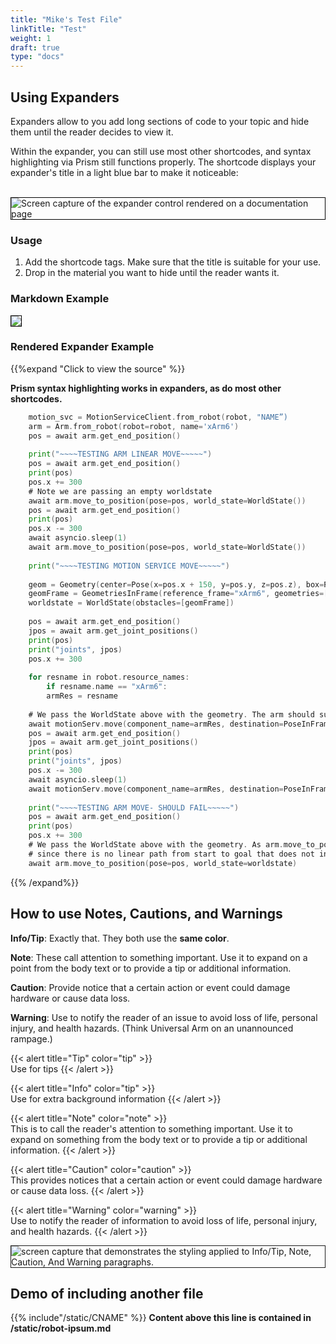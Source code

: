 ```yaml
---
title: "Mike's Test File"
linkTitle: "Test"
weight: 1
draft: true
type: "docs"
---
```


## Using Expanders
Expanders allow to you add long sections of code to your topic and hide them until the reader decides to view it. 

Within the expander, you can still use most other shortcodes, and syntax highlighting via Prism still functions properly. The shortcode displays your expander's title in a light blue bar to make it noticeable:<br><br>


<img style="border:solid 1px black" alt="Screen capture of the expander control rendered on a documentation page" src="/img/083.png">

### Usage

1. Add the shortcode tags. Make sure that the title is suitable for your use.
1. Drop in the material you want to hide until the reader wants it.


### Markdown Example

<img style="border:solid 1px black" src="/img/082.png">

### Rendered Expander Example
{{%expand "Click to view the source" %}}
<br>

**Prism syntax highlighting works in expanders, as do most other shortcodes.**

``` go
	motion_svc = MotionServiceClient.from_robot(robot, "NAME”)
  	arm = Arm.from_robot(robot=robot, name='xArm6')
  	pos = await arm.get_end_position()
 	 
  	print("~~~~TESTING ARM LINEAR MOVE~~~~~")
  	pos = await arm.get_end_position()
  	print(pos)
  	pos.x += 300
  	# Note we are passing an empty worldstate
  	await arm.move_to_position(pose=pos, world_state=WorldState())
  	pos = await arm.get_end_position()
  	print(pos)
  	pos.x -= 300
  	await asyncio.sleep(1)
  	await arm.move_to_position(pose=pos, world_state=WorldState())
 	 
  	print("~~~~TESTING MOTION SERVICE MOVE~~~~~")
 	 
  	geom = Geometry(center=Pose(x=pos.x + 150, y=pos.y, z=pos.z), box=RectangularPrism(width_mm =2, length_mm =5, depth_mm =5))
  	geomFrame = GeometriesInFrame(reference_frame="xArm6", geometries=[geom])
  	worldstate = WorldState(obstacles=[geomFrame])
 	 
  	pos = await arm.get_end_position()
  	jpos = await arm.get_joint_positions()
  	print(pos)
  	print("joints", jpos)
  	pos.x += 300
 	 
  	for resname in robot.resource_names:
    	if resname.name == "xArm6":
      	armRes = resname
 	 
  	# We pass the WorldState above with the geometry. The arm should successfully route around it.
  	await motionServ.move(component_name=armRes, destination=PoseInFrame(reference_frame="world", pose=pos), world_state=worldstate)
  	pos = await arm.get_end_position()
  	jpos = await arm.get_joint_positions()
  	print(pos)
  	print("joints", jpos)
  	pos.x -= 300
  	await asyncio.sleep(1)
  	await motionServ.move(component_name=armRes, destination=PoseInFrame(reference_frame="world", pose=pos), world_state=worldstate)
 	 
  	print("~~~~TESTING ARM MOVE- SHOULD FAIL~~~~~")
  	pos = await arm.get_end_position()
  	print(pos)
  	pos.x += 300
  	# We pass the WorldState above with the geometry. As arm.move_to_position will enforce linear motion, this should fail
  	# since there is no linear path from start to goal that does not intersect the obstacle.
  	await arm.move_to_position(pose=pos, world_state=worldstate)
```

{{% /expand%}}



## How to use Notes, Cautions, and Warnings

**Info/Tip**: Exactly that. They both use the **same color**.

**Note**: These call attention to something important. Use it to expand on a point from the body text or to provide a tip or additional information.

**Caution**: Provide notice that a certain action or event could damage hardware or cause data loss.

**Warning**: Use to notify the reader of an issue to avoid loss of life, personal injury, and health hazards. (Think Universal Arm on an unannounced rampage.)



{{< alert title="Tip" color="tip" >}}  
Use for tips
{{< /alert >}}

{{< alert title="Info" color="tip" >}}  
Use for extra background information
{{< /alert >}}

{{< alert title="Note" color="note" >}}  
This is to call the reader's attention to something important. Use it to expand on something from the body text or to provide a tip or additional information.
{{< /alert >}}

{{< alert title="Caution" color="caution" >}}  
This provides notices that a certain action or event could damage hardware or cause data loss.
{{< /alert >}}


{{< alert title="Warning" color="warning" >}}  
Use to notify the reader of information to avoid loss of life, personal injury, and health hazards.
{{< /alert >}}

<img src="../img/078.png" alt="screen capture that demonstrates the styling applied to Info/Tip, Note, Caution, And Warning paragraphs." style="border: solid 1px"/>

## Demo of including another file

{{% include"/static/CNAME" %}}
**Content above this line is contained in /static/robot-ipsum.md**